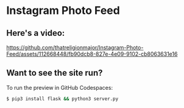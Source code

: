 # Instagram Photo Feed

## Here's a video:
https://github.com/thatreligionmajor/Instagram-Photo-Feed/assets/112668448/fb90dcb8-827e-4e09-9102-cb8063631e16



## Want to see the site run?
To run the preview in GitHub Codespaces:
```bash
$ pip3 install flask && python3 server.py
```
